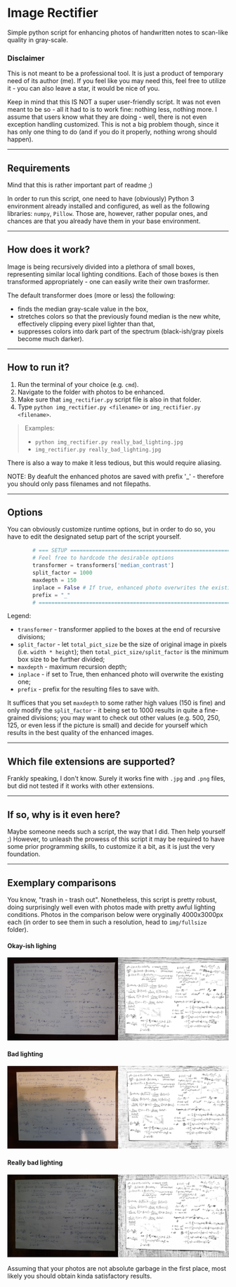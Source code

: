 # Image Rectifier

Simple python script for enhancing photos of handwritten notes to scan-like quality in gray-scale.

### **Disclaimer**
This is not meant to be a professional tool. It is just a product of temporary need of its author (me). If you feel like you may need this, feel free to utilize it - you can also leave a star, it would be nice of you.

Keep in mind that this IS NOT a super user-friendly script. It was not even meant to be so - all it had to is to work fine: nothing less, nothing more. I assume that users know what they are doing - well, there is not even exception handling customized. This is not a big problem though, since it has only one thing to do (and if you do it properly, nothing wrong should happen).

___

## Requirements
Mind that this is rather important part of readme ;)

In order to run this script, one need to have (obviously) Python 3 environment already installed and configured, as well as the following libraries: `numpy`, `Pillow`. Those are, however, rather popular ones, and chances are that you already have them in your base environment.

___

## How does it work?
Image is being recursively divided into a plethora of small boxes, representing similar local lighting conditions. Each of those boxes is then transformed appropriately - one can easily write their own trasformer.

The default transformer does (more or less) the following:
* finds the median gray-scale value in the box,
* stretches colors so that the previously found median is the new white, effectively clipping every pixel lighter than that,
* suppresses colors into dark part of the spectrum (black-ish/gray pixels become much darker).

___

## How to run it?
1. Run the terminal of your choice (e.g. `cmd`).
2. Navigate to the folder with photos to be enhanced.
3. Make sure that `img_rectifier.py` script file is also in that folder.
4. Type `python img_rectifier.py <filename>` or `img_rectifier.py <filename>`.
> Examples:<br>
> * `python img_rectifier.py really_bad_lighting.jpg`
> * `img_rectifier.py really_bad_lighting.jpg`

There is also a way to make it less tedious, but this would require aliasing.

NOTE: By deafult the enhanced photos are saved with prefix '_' - therefore you should only pass filenames and not filepaths.

___

## Options
You can obviously customize runtime options, but in order to do so, you have to edit the designated setup part of the script yourself.
```python
        # === SETUP ===========================================================
        # Feel free to hardcode the desirable options
        transformer = transformers['median_contrast']
        split_factor = 1000
        maxdepth = 150
        inplace = False # If true, enhanced photo overwrites the existing one
        prefix = "_"
        # =====================================================================
```
Legend:
* `transformer` - transformer applied to the boxes at the end of recursive divisions;
* `split_factor` - let `total_pict_size` be the size of original image in pixels (i.e. `width * height`); then `total_pict_size/split_factor` is the minimum box size to be further divided;
* `maxdepth` - maximum recursion depth;
* `inplace` - if set to True, then enhanced photo will overwrite the existing one;
* `prefix` - prefix for the resulting files to save with.

It suffices that you set `maxdepth` to some rather high values (150 is fine) and only modify the `split_factor` - it being set to 1000 results in quite a fine-grained divisions; you may want to check out other values (e.g. 500, 250, 125, or even less if the picture is small) and decide for yourself which results in the best quality of the enhanced images.

___

## Which file extensions are supported?
Frankly speaking, I don't know. Surely it works fine with `.jpg` and `.png` files, but did not tested if it works with other extensions.

___

## If so, why is it even here?
Maybe someone needs such a script, the way that I did. Then help yourself ;) However, to unleash the prowess of this script it may be required to have some prior programming skills, to customize it a bit, as it is just the very foundation.

___

## Exemplary comparisons

You know, "trash in - trash out". Nonetheless, this script is pretty robust, doing surprisingly well even with photos made with pretty awful lighting conditions. Photos in the comparison below were oryginally 4000x3000px each (in order to see them in such a resolution, head to `img/fullsize` folder). 

#### Okay-ish lighing
![alt text](img/comparison_okayish.png "Okayish lighting conditions")

#### Bad lighting
![alt text](img/comparison_bad.png "Bad lighting conditions")

#### Really bad lighting
![alt text](img/comparison_really_bad.png "Really bad lighting conditions")

Assuming that your photos are not absolute garbage in the first place, most likely you should obtain kinda satisfactory results.
